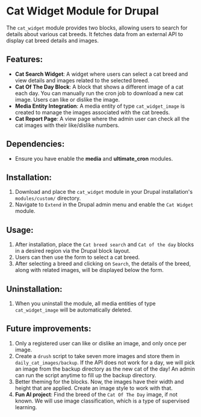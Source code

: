 # Cat Widget Module for Drupal

The `cat_widget` module provides two blocks, allowing users to search for details about various cat breeds. It fetches data from an external API to display cat breed details and images.

## Features:

- **Cat Search Widget**: A widget where users can select a cat breed and view details and images related to the selected breed.
- **Cat Of The Day Block**: A block that shows a different image of a cat each day. You can manually run the cron job to download a new cat image. Users can like or dislike the image.
- **Media Entity Integration**: A media entity of type `cat_widget_image` is created to manage the images associated with the cat breeds.
- **Cat Report Page**: A view page where the admin user can check all the cat images with their like/dislike numbers.

## Dependencies:

- Ensure you have enable the **media** and **ultimate_cron** modules.

## Installation:

1. Download and place the `cat_widget` module in your Drupal installation's `modules/custom/` directory.
2. Navigate to `Extend` in the Drupal admin menu and enable the `Cat Widget` module.

## Usage:

1. After installation, place the `Cat breed search` and `Cat of the day` blocks in a desired region via the Drupal block layout.
2. Users can then use the form to select a cat breed.
3. After selecting a breed and clicking on `Search`, the details of the breed, along with related images, will be displayed below the form.

## Uninstallation:

1. When you uninstall the module, all media entities of type `cat_widget_image` will be automatically deleted.

## Future improvements:
1. Only a registered user can like or dislike an image, and only once per image.
2. Create a `drush` script to take seven more images and store them in `daily_cat_images/backup`. If the API does not work for a day, we will pick an image from the backup directory as the new cat of the day! An admin can run the script anytime to fill up the backup directory.
3. Better theming for the blocks. Now, the images have their width and height that are applied. Create an image style to work with that.
4. **Fun AI project**: Find the breed of the `Cat Of The Day` image, if not known. We will use image classification, which is a type of supervised learning.
